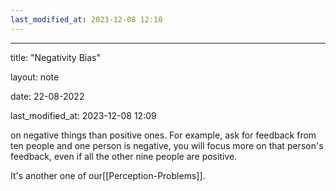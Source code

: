 ```yaml
---
last_modified_at: 2023-12-08 12:10
---
```

---

title: "Negativity Bias"

layout: note

date: 22-08-2022

last_modified_at: 2023-12-08 12:09

 on negative things than positive ones. For example, ask for feedback from ten people and one person is negative, you will focus more on that person's feedback, even if all the other nine people are positive.

It's another one of our[[Perception-Problems]].
